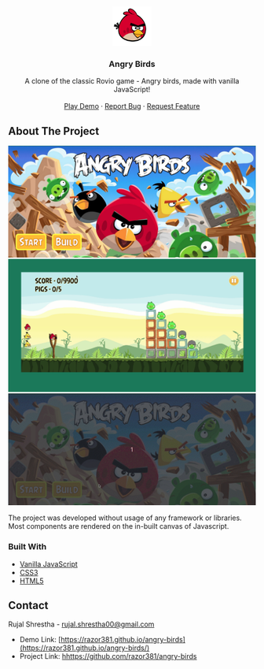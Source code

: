 <!-- PROJECT LOGO -->
<br />
<p align="center">
  <a href="#">
    <img src="assets/img/red.png" alt="Logo" width="80" height="80">
  </a>

  <h3 align="center">Angry Birds</h3>

  <p align="center">
    A clone of the classic Rovio game - Angry birds, made with vanilla JavaScript!
    <br />
    <br />
    <a href="https://razor381.github.io/angry-birds/">Play Demo</a>
    ·
    <a href="https://github.com/razor381/angry-birds/issues">Report Bug</a>
    ·
    <a href="https://github.com/razor381/angry-birds/issues">Request Feature</a>
  </p>
</p>


<!-- ABOUT THE PROJECT -->
## About The Project
![Menu screen](https://raw.githubusercontent.com/razor381/angry-birds/develop/screenshots/home-screenshot.png)
![Gameplay](https://raw.githubusercontent.com/razor381/angry-birds/develop/screenshots/level-gameplay.gif)
![Builder mode Gameplay](https://raw.githubusercontent.com/razor381/angry-birds/develop/screenshots/builder-gameplay.gif)

The project was developed without usage of any framework or libraries. Most components are rendered on the in-built canvas of Javascript.

### Built With

* [Vanilla JavaScript](#)
* [CSS3](#)
* [HTML5](#)

## Contact

Rujal Shrestha - rujal.shrestha00@gmail.com

* Demo Link: [https://razor381.github.io/angry-birds](https://razor381.github.io/angry-birds/)
* Project Link: [hhttps://github.com/razor381/angry-birds](https://github.com/razor381/angry-birds)

